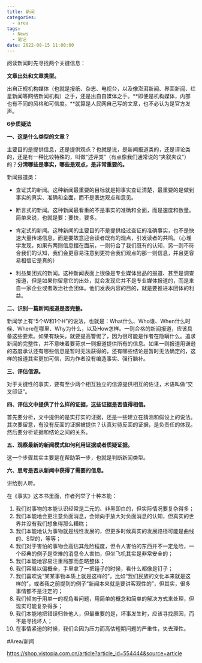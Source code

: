 ```yaml
---
title: 新闻
categories:
  - area
tags:
  - News
  - 笔记
date: 2022-08-15 11:00:00
---
```


阅读新闻时先寻找两个关键信息：

**文章出处和文章类型。**

出自正规机构媒体（也就是报纸、杂志、电视台，以及像澎湃新闻、界面新闻、红星新闻等网络新闻机构）之手，还是出自自媒体之手。**即便是机构媒体，内部也有不同的风格和可信度。**就算是人民网自己写的文章，也不必认为是官方发声。

**6步质疑法**

**一、这是什么类型的文章？**

主要目的是提供信息，还是提供观点？也就是说，是新闻报道类的，还是评论类的，还是有一种比较特殊的，叫做“述评类”（有点像我们通常说的“夹叙夹议”）的？**分清哪些是事实，哪些是观点，是非常重要的。**

新闻报道类：

-   查证式的新闻。这种新闻最重要的目标就是把事实查证清楚，最重要的是做到事实的真实、准确和全面，而不是表达观点和意见。
    
-   断言式的新闻。这种新闻最看重的不是事实的准确和全面，而是速度和数量。简单来说，也就是要：要快，要多。
    
-   肯定式的新闻。这种新闻的主要目的不是提供经过查证的准确事实，也不是快速大量传递信息，而是要故意迎合读者既有的观点，引发读者的共鸣。（心理学发现，如果有两则信息摆在面前，一则符合了我们既有的认知，另一则不符合我们的认知，我们会更容易注意到更符合我们观点的那一则信息，并且更容易相信它是真的）
    
-   利益集团式的新闻。这种新闻表面上很像是专业媒体出品的报道、甚至是调查报道，但是如果你留意它的出处，就会发现它并不是专业媒体报道的，而是来自一家企业或者政治社会团体。他们发表内容的目的，就是要推进本团体的利益。
    

**二、识别一篇新闻报道是否完整。**

新闻学上有“5个W和1个H”的说法，也就是：What什么、Who谁、When什么时候、Where在哪里、Why为什么，以及How怎样。一则合格的新闻报道，应该具备这些要素。如果有缺失，就要提高警惕了，因为很可能是作者在隐瞒什么。追求新闻的完整性，并不意味着要苛求一则报道提供所有的信息。如果一则报道用谦逊的态度承认还有哪些信息是暂时无法获得的，还有哪些结论是暂时无法确定的，这样的报道其实更加可信，因为作者没有编造事实、强行脑补。

**三、评估信源。**

对于关键性的事实，要有至少两个相互独立的信源提供相互的佐证，术语叫做“交叉印证”。

**四、评估文中提供了什么样的证据，这些证据是否值得相信。**

首先要分析，文中提供的是实打实的证据，还是一些建立在猜测和假设上的说法。其次要留意，有没有反面的证据被提供？认真对待反面的证据，是负责任的体现。然后要分析证据和结论之间的关系。

**五、观察最新的新闻模式如何利用证据或者质疑证据。**

这一个步骤其实主要是在帮助第一步，也就是判断新闻类型。

**六、思考是否从新闻中获得了需要的信息。**

讲给别人听。


在《事实》这本书里面，作者列举了十种本能：

1. 我们对事物的本能认识经常是二元的、非黑即白的，但实际情况要复杂得多；
2. 我们本能地会更注意负面消息，会倾向于放大对负面消息的认知，但真实的世界并没有我们想象得那么糟糕；
3. 我们本能地认为事物就是线性发展的，但更多时候真实的发展路径可能是曲线的、S型的，等等；
4. 我们对于害怕的事物会高估其危险程度，但令人害怕的东西并不一定危险，一个经典的例子是空难的消息令人害怕，但坐飞机其实是非常安全的；
5. 我们本能地容易注重局部而忽略整体；
6. 我们容易以偏概全，手里拿了一把锤子的时候，看什么都像是钉子；
7. 我们喜欢说“某某事物本质上就是这样的”，比如“我们民族的文化本来就是这样的”，或者我之前提到的例子“新闻本来就是要讲客观性的”，但其实，很多事情都不是注定的；
8. 我们倾向于用单一的视角看问题，用简单的概念和简单的解决方式来处理，但现实可能复杂得多；
9. 我们本能地把错误归咎他人，但最重要的是，坏事发生时，应该寻找原因，而不是寻找坏人；
10. 在事情紧迫的时候，我们会因为压力而高估短期问题的严重性，失去理性。

#Area/新闻

https://shop.vistopia.com.cn/article?article_id=554444&source=article